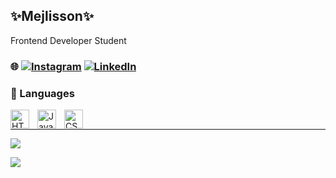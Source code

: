 

## ✨Mejlisson✨
Frontend Developer Student<br>
### 🌐 [![Instagram](https://img.shields.io/badge/Instagram-%23E4405F.svg?logo=Instagram&logoColor=white)](https://instagram.com/https://www.instagram.com/petimat_melhi/) [![LinkedIn](https://img.shields.io/badge/LinkedIn-%230077B5.svg?logo=linkedin&logoColor=white)](https://linkedin.com/in/www.linkedin.com/in/mejlisson) 

### 🧰 Languages 
<img align="left" alt="HTML" width="30px" style="padding-right:10px;" src="https://cdn.jsdelivr.net/gh/devicons/devicon/icons/html5/html5-plain.svg" />
<img align="left" alt="JavaScript" width="30px" style="padding-right:10px;" src="https://cdn.jsdelivr.net/gh/devicons/devicon/icons/javascript/javascript-plain.svg" />
<img align="left" alt="CSS" width="30px" style="padding-right:10px;" src="https://cdn.jsdelivr.net/gh/devicons/devicon/icons/css3/css3-plain.svg" /><br />

---
![](https://github-readme-stats.vercel.app/api?username=Mejlisson&theme=dark&hide_border=false&include_all_commits=false&count_private=false)<br/>


[![](https://visitcount.itsvg.in/api?id=Mejlisson&icon=3&color=10)](https://visitcount.itsvg.in)

